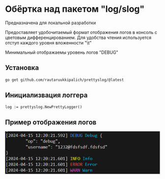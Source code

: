 # Обёртка над пакетом "log/slog"

Предназначена для локальной разработки

Предоставляет удобочитаемый формат отображения логов в консоль с цветовым  дифференцированием. Для удобства чтения используется отступ каждого уровня вложенности "\t"

Минимальный отображаемы уровень логов "DEBUG"

## Установка
```sh
go get github.com/rautaruukkipalich/prettyslog/@latest
```

## Инициализвация логгера
```
log := prettyslog.NewPrettyLogger()
```

## Пример отображения логов
![alt test1](https://github.com/rautaruukkipalich/prettyslog/blob/main/img/1.PNG?raw=true)